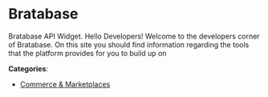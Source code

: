 # Bratabase


Bratabase API Widget. Hello Developers! Welcome to the developers corner of Bratabase.  On this site you should find information regarding the tools that the platform provides for you to build up on



**Categories**:

- [Commerce & Marketplaces](https://github.com/apis-list/apis-list#commerce-and-marketplaces)



